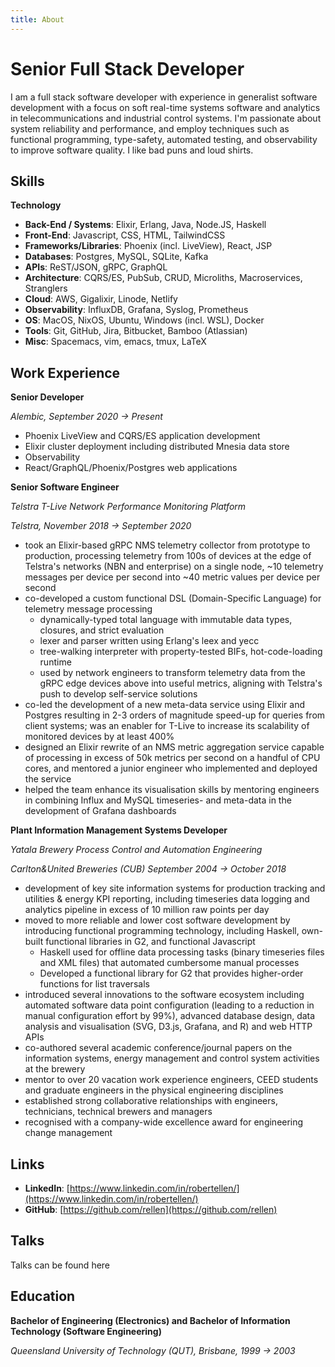 ```yaml
---
title: About
---
```


# Senior Full Stack Developer

I am a full stack software developer with experience in generalist software development with a focus on soft real-time systems software and analytics in telecommunications and industrial control systems. I'm passionate about system reliability and performance, and employ techniques such as functional programming, type-safety, automated testing, and observability to improve software quality. I like bad puns and loud shirts.

## Skills

**Technology**

* **Back-End / Systems**: Elixir, Erlang, Java, Node.JS, Haskell
* **Front-End**: Javascript, CSS, HTML, TailwindCSS
* **Frameworks/Libraries**: Phoenix (incl. LiveView), React, JSP
* **Databases**: Postgres, MySQL, SQLite, Kafka
* **APIs**: ReST/JSON, gRPC, GraphQL
* **Architecture**: CQRS/ES, PubSub, CRUD, Microliths, Macroservices, Stranglers
* **Cloud**: AWS, Gigalixir, Linode, Netlify
* **Observability**: InfluxDB, Grafana, Syslog, Prometheus
* **OS**: MacOS, NixOS, Ubuntu, Windows (incl. WSL), Docker
* **Tools**: Git, GitHub, Jira, Bitbucket, Bamboo (Atlassian)
* **Misc**: Spacemacs, vim, emacs, tmux, LaTeX

## Work Experience

**Senior Developer**

*Alembic, September 2020 → Present*

* Phoenix LiveView and CQRS/ES application development
* Elixir cluster deployment including distributed Mnesia data store
* Observability
* React/GraphQL/Phoenix/Postgres web applications

**Senior Software Engineer**

*Telstra T-Live Network Performance Monitoring Platform*

*Telstra, November 2018 → September 2020*

* took an Elixir-based gRPC NMS telemetry collector from prototype to production, processing telemetry from 100s of devices at the edge of Telstra's networks (NBN and enterprise) on a single node, ~10 telemetry messages per device per second into ~40 metric values per device per second
* co-developed a custom functional DSL (Domain-Specific Language) for telemetry message processing
  * dynamically-typed total language with immutable data types, closures, and strict evaluation
  * lexer and parser written using Erlang's leex and yecc
  * tree-walking interpreter with property-tested BIFs, hot-code-loading runtime
  * used by network engineers to transform telemetry data from the gRPC edge devices above into useful metrics, aligning with Telstra's push to develop self-service solutions
* co-led the development of a new meta-data service using Elixir and Postgres resulting in 2-3 orders of magnitude speed-up for queries from client systems; was an enabler for T-Live to increase its scalability of monitored devices by at least 400%
* designed an Elixir rewrite of an NMS metric aggregation service capable of processing in excess of 50k metrics per second on a handful of CPU cores, and mentored a junior engineer who implemented and deployed the service
* helped the team enhance its visualisation skills by mentoring engineers in combining Influx and MySQL timeseries- and meta-data in the development of Grafana dashboards

**Plant Information Management Systems Developer**

*Yatala Brewery Process Control and Automation Engineering*

*Carlton&United Breweries (CUB) September 2004 → October 2018*

* development of key site information systems for production tracking and utilities & energy KPI reporting, including timeseries data logging and analytics pipeline in excess of 10 million raw points per day
* moved to more reliable and lower cost software development by introducing functional programming technology, including Haskell, own-built functional libraries in G2, and functional Javascript
  * Haskell used for offline data processing tasks (binary timeseries files and XML files) that automated cumbersome manual processes
  * Developed a functional library for G2 that provides higher-order functions for list traversals
* introduced several innovations to the software ecosystem including automated software data point configuration (leading to a reduction in manual configuration effort by 99%), advanced database design, data analysis and visualisation (SVG, D3.js, Grafana, and R) and web HTTP APIs
* co-authored several academic conference/journal papers on the information systems, energy management and control system activities at the brewery
* mentor to over 20 vacation work experience engineers, CEED students and graduate engineers in the physical engineering disciplines
* established strong collaborative relationships with engineers, technicians, technical brewers and managers
* recognised with a company-wide excellence award for engineering change management

## Links

* **LinkedIn**: [https://www.linkedin.com/in/robertellen/](https://www.linkedin.com/in/robertellen/)
* **GitHub**: [https://github.com/rellen](https://github.com/rellen)

## Talks

Talks can be found here

## Education

**Bachelor of Engineering (Electronics) and Bachelor of Information Technology (Software Engineering)**

*Queensland University of Technology (QUT), Brisbane, 1999 → 2003*